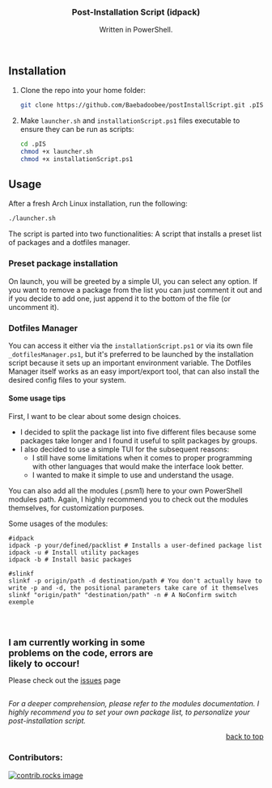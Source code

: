 <a id="readme-top"></a>

<style type="text/css">
p#warning {
  max-width: 60%; 
  font-size: 18px; 
  text-align: left; 
  font-weight: bold; 
  position: relative; 
  margin: 0;
}
p#warning:hover {
  color: #f1f1f1;
}
</style>

<!--
<br />
<div align="center">
  <a href="https://github.com/github_username/repo_name">
    <img src="images/logo.png" alt="Logo" width="80" height="80">
  </a>
</div>
 -->
 
<h3 align="center">Post-Installation Script (idpack)</h3>
  <p align="center">Written in PowerShell.</p>
<br />

<!--
<details>
  <summary>Table of Contents</summary>
  <ol>
    <li><a href="#installation">Installation</a></li>
    <li><a href="#usage">Usage</a></li>
  </ol>
</details>
-->

<!-- ABOUT THE PROJECT -->
## Installation

1. Clone the repo into your home folder:

   ```sh
   git clone https://github.com/Baebadoobee/postInstallScript.git .pIS
   ```
2. Make `launcher.sh` and `installationScript.ps1` files executable to ensure they can be run as scripts:
   
   ```sh
   cd .pIS
   chmod +x launcher.sh
   chmod +x installationScript.ps1
   ```

<!-- USAGE EXAMPLES -->
## Usage

After a fresh Arch Linux installation, run the following:

```sh
./launcher.sh
```

The script is parted into two functionalities: A script that installs a preset list of packages and a dotfiles manager.

### Preset package installation

On launch, you will be greeted by a simple UI, you can select any option. If you want to remove a package from the list you can just comment it out and if you decide to add one, just append it to the bottom of the file (or uncomment it).

### Dotfiles Manager

You can access it either via the `installationScript.ps1` or via its own file `_dotfilesManager.ps1`, but it's preferred to be launched by the installation script because it sets up an important environment variable. 
The Dotfiles Manager itself works as an easy import/export tool, that can also install the desired config files to your system.

#### Some usage tips

First, I want to be clear about some design choices. 
- I decided to split the package list into five different files because some packages take longer and I found it useful to split packages by groups. 
- I also decided to use a simple TUI for the subsequent reasons:
  - I still have some limitations when it comes to proper programming with other languages that would make the interface look better.
  - I wanted to make it simple to use and understand the usage.

You can also add all the modules (.psm1) here to your own PowerShell modules path. 
Again, I highly recommend you to check out the modules themselves, for customization purposes.

Some usages of the modules:

```pwsh
#idpack
idpack -p your/defined/packlist # Installs a user-defined package list
idpack -u # Install utility packages
idpack -b # Install basic packages

#slinkf
slinkf -p origin/path -d destination/path # You don't actually have to write -p and -d, the positional parameters take care of it themselves
slinkf "origin/path" "destination/path" -n # A NoConfirm switch exemple
```
</br></br>

<p id="warning">I am currently working in some problems on the code, errors are likely to occour!</p>
<p align="left">Please check out the <a href="ISSUES.md">issues</a> page</p>


##
_For a deeper comprehension, please refer to the modules documentation. I highly recommend you to set your own package list, to personalize your post-installation script._

<p align="right"><a href="#readme-top">back to top</a></p>

### Contributors:

<a href="https://github.com/Baebadoobee/postInstallScript/graphs/contributors">
  <img src="https://contrib.rocks/image?repo=Baebadoobee/postInstallScript" alt="contrib.rocks image" />
</a>

